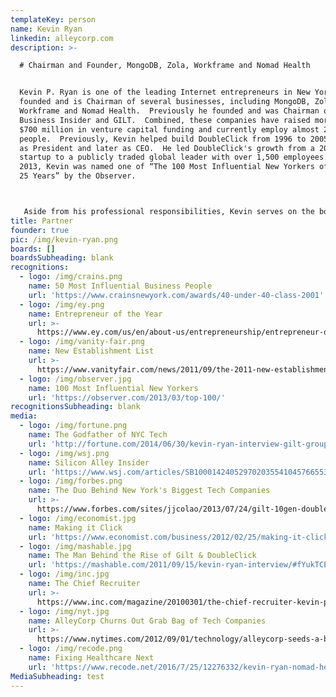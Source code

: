 ```yaml
---
templateKey: person
name: Kevin Ryan
linkedin: alleycorp.com
description: >-

  # Chairman and Founder, MongoDB, Zola, Workframe and Nomad Health


  Kevin P. Ryan is one of the leading Internet entrepreneurs in New York, having
  founded and is Chairman of several businesses, including MongoDB, Zola,
  Workframe and Nomad Health.  Previously he founded and was Chairman of
  Business Insider and GILT.  Combined, these companies have raised more than
  $700 million in venture capital funding and currently employ almost 2,000
  people.  Previously, Kevin helped build DoubleClick from 1996 to 2005, first
  as President and later as CEO.  He led DoubleClick's growth from a 20-person
  startup to a publicly traded global leader with over 1,500 employees.  In
  2013, Kevin was named one of “The 100 Most Influential New Yorkers of the Past
  25 Years” by the Observer.



   Aside from his professional responsibilities, Kevin serves on the board of Mercy Corps, is Vice Chairman of The Partnership for New York City, Chairman of the Partnership for New York City’s Innovation Council, is a member of the CFR Committee on Foreign Affairs, is on the Board of TECH:NYC and in Director Emeritus for Human Right Watch.  He previously served on the boards of Yale Corporation, INSEAD, The Trust for Governors Island, the Direct Marketing Association, The Ad Council, HotJobs and the advisory board of Doctors Without Borders.  He holds a B.A. from Yale University and an M.B.A. from INSEAD.
title: Partner
founder: true
pic: /img/kevin-ryan.png
boards: []
boardsSubheading: blank
recognitions:
  - logo: /img/crains.png
    name: 50 Most Influential Business People
    url: 'https://www.crainsnewyork.com/awards/40-under-40-class-2001'
  - logo: /img/ey.png
    name: Entrepreneur of the Year
    url: >-
      https://www.ey.com/us/en/about-us/entrepreneurship/entrepreneur-of-the-year
  - logo: /img/vanity-fair.png
    name: New Establishment List
    url: >-
      https://www.vanityfair.com/news/2011/09/the-2011-new-establishment-list--and-the-top-spot-goes-to---
  - logo: /img/observer.jpg
    name: 100 Most Influential New Yorkers
    url: 'https://observer.com/2013/03/top-100/'
recognitionsSubheading: blank
media:
  - logo: /img/fortune.png
    name: The Godfather of NYC Tech
    url: 'http://fortune.com/2014/06/30/kevin-ryan-interview-gilt-groupe/'
  - logo: /img/wsj.png
    name: Silicon Alley Insider
    url: 'https://www.wsj.com/articles/SB10001424052970203554104576655342371940156'
  - logo: /img/forbes.png
    name: The Duo Behind New York's Biggest Tech Companies
    url: >-
      https://www.forbes.com/sites/jjcolao/2013/07/24/gilt-10gen-doubleclick-meet-the-duo-behind-new-yorks-most-successful-tech-companies/#6e217c1a30c4
  - logo: /img/economist.jpg
    name: Making it Click
    url: 'https://www.economist.com/business/2012/02/25/making-it-click'
  - logo: /img/mashable.jpg
    name: The Man Behind the Rise of Gilt & DoubleClick
    url: 'https://mashable.com/2011/09/15/kevin-ryan-interview/#fYukTCEEoEqw'
  - logo: /img/inc.jpg
    name: The Chief Recruiter
    url: >-
      https://www.inc.com/magazine/20100301/the-chief-recruiter-kevin-p-ryan-alleycorp.html#
  - logo: /img/nyt.jpg
    name: AlleyCorp Churns Out Grab Bag of Tech Companies
    url: >-
      https://www.nytimes.com/2012/09/01/technology/alleycorp-seeds-a-blossoming-internet-hub-in-new-york.html
  - logo: /img/recode.png
    name: Fixing Healthcare Next
    url: 'https://www.recode.net/2016/7/25/12276332/kevin-ryan-nomad-health-funding'
MediaSubheading: test
---
```


